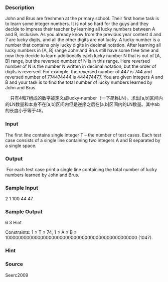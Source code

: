 
### Description

John and Brus are freshmen at the primary school. Their first home task is to learn some integer numbers. It is not so hard for the guys and they decide to impress their teacher by learning all lucky numbers between A and B, inclusive. 
As you already know from the previous year contest 4 and 7 are lucky digits, and all the other digits are not lucky. A lucky number is a number that contains only lucky digits in decimal notation. 
After learning all lucky numbers in [A, B] range John and Brus still have some free time and now they decide to learn additionally each lucky number N that is out of [A, B] range, but the reversed number of N is in this range. Here reversed number of N is the number N written in decimal notation, but the order of digits is reversed. For example, the reversed number of 447 is 744 and reversed number of 774474444 is 444474477. 
You are given integers A and B and your task is to find the total number of lucky numbers learned by John and Brus.


    只有4和7组成的数字被定义成lucky-number（一下简称LN）。求出[a,b]区间内的LN数量和本身不在[a,b]区间内但是逆序之后在[a,b]区间内的LN数量。其中ab的长度小于等于48。

### Input
The first line contains single integer T – the number of test cases. Each test case consists of a single line containing two integers A and B separated by a single space.
### Output
 For each test case print a single line containing the total number of lucky numbers learned by John and Brus.
### Sample Input
2 
1 100 
44 47

### Sample Output
6
3
Hint

Constraints: 
1 ≤ T ≤ 74, 
1 ≤ A ≤ B ≤ 100000000000000000000000000000000000000000000000 (1047).
### Hint

### Source
Seerc2009